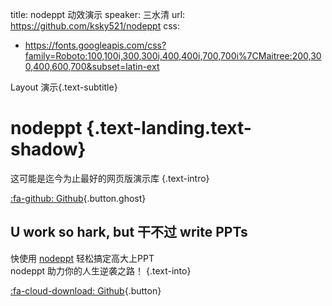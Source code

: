 title: nodeppt 动效演示
speaker: 三水清
url: https://github.com/ksky521/nodeppt
css:
 - https://fonts.googleapis.com/css?family=Roboto:100,100i,300,300i,400,400i,700,700i%7CMaitree:200,300,400,600,700&subset=latin-ext

<slide class="bg-black-blue aligncenter" image="https://source.unsplash.com/C1HhAQrbykQ/ .dark">

Layout 演示{.text-subtitle}
# nodeppt {.text-landing.text-shadow}

这可能是迄今为止最好的网页版演示库 {.text-intro}

[:fa-github: Github](https://github.com/ksky521/nodeppt){.button.ghost}



<slide class="aligncenter">

## U work so hark, **but** 干不过 write PPTs

快使用 [nodeppt](https://github.com/ksky521/nodeppt) 轻松搞定高大上PPT<br/> nodeppt 助力你的人生逆袭之路！ {.text-into}

[:fa-cloud-download: Github](https://github.com/ksky521/nodeppt){.button}
